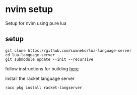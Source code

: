 # nvim setup

Setup for nvim using pure lua

## setup

```shell
git clone https://github.com/sumneko/lua-language-server
cd lua-language-server
git submodule update --init --recursive
```

follow instructions for building [here](https://github.com/sumneko/lua-language-server/wiki/Build-and-Run)

Install the racket language server
```shell
raco pkg install racket-langserver
```

